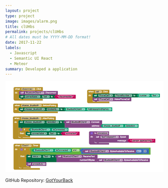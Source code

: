 ```yaml
---
layout: project
type: project
image: images/alarm.png
title: clUHbs
permalink: projects/clUHbs
# All dates must be YYYY-MM-DD format!
date: 2017-11-22
labels:
  - Javascript
  - Semantic UI React
  - Meteor
summary: Developed a application 
---
```


<img class="ui image" src="../images/mit.png">

GitHub Repository: <a href="https://github.com/klin6/EE296proj/blob/master/finalproj.c"><i class="large github icon "></i>GotYourBack</a>
 

